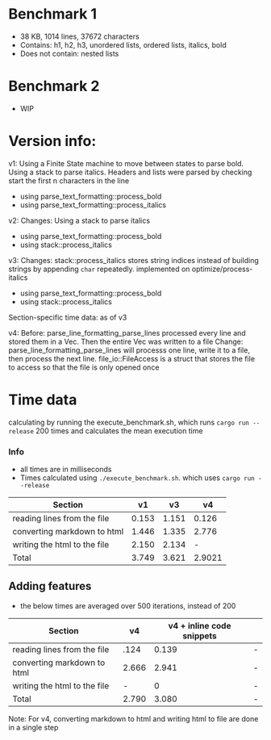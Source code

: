# Benchmark 1

- 38 KB, 1014 lines, 37672 characters
- Contains: h1, h2, h3, unordered lists, ordered lists, italics, bold
- Does not contain: nested lists

# Benchmark 2

- WIP

# Version info:

v1: Using a Finite State machine to move between states to parse bold. Using a stack to parse italics. Headers and lists were parsed by checking start the first n characters in the line

- using parse_text_formatting::process_bold
- using parse_text_formatting::process_italics

v2: Changes: Using a stack to parse italics

- using parse_text_formatting::process_bold
- using stack::process_italics

v3: Changes: stack::process_italics stores string indices instead of building strings by appending `char` repeatedly. implemented on optimize/process-italics

- using parse_text_formatting::process_bold
- using stack::process_italics

Section-specific time data: as of v3

v4:
Before: parse_line_formatting_parse_lines processed every line and stored them in a Vec<String>. Then the entire Vec<String> was written to a file
Change: parse_line_formatting_parse_lines will processs one line, write it to a file, then process the next line. file_io::FileAccess is a struct that stores the file to access so that the file is only opened once

# Time data

calculating by running the execute_benchmark.sh, which runs `cargo run --release` 200 times and calculates the mean execution time

### Info

- all times are in milliseconds
- Times calculated using `./execute_benchmark.sh`. which uses `cargo run --release`

| Section                      | v1    | v3    | v4     |
| ---------------------------- | ----- | ----- | ------ |
| reading lines from the file  | 0.153 | 1.151 | 0.126  |
| converting markdown to html  | 1.446 | 1.335 | 2.776  |
| writing the html to the file | 2.150 | 2.134 | -      |
| Total                        | 3.749 | 3.621 | 2.9021 |

## Adding features

- the below times are averaged over 500 iterations, instead of 200

| Section                      | v4    | v4 + inline code snippets |     |
| ---------------------------- | ----- | ------------------------- | --- |
| reading lines from the file  | .124  | 0.139                     | -   |
| converting markdown to html  | 2.666 | 2.941                     | -   |
| writing the html to the file | -     | 0                         | -   |
| Total                        | 2.790 | 3.080                     | -   |

Note: For v4, converting markdown to html and writing html to file are done in a single step
